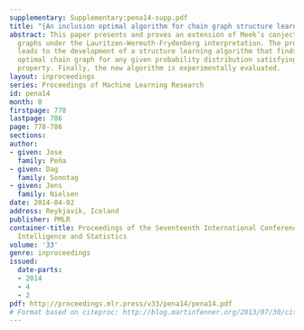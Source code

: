 ```yaml
---
supplementary: Supplementary:pena14-supp.pdf
title: "{An inclusion optimal algorithm for chain graph structure learning}"
abstract: This paper presents and proves an extension of Meek’s conjecture to chain
  graphs under the Lauritzen-Wermuth-Frydenberg interpretation. The proof of the conjecture
  leads to the development of a structure learning algorithm that finds an inclusion
  optimal chain graph for any given probability distribution satisfying the composition
  property. Finally, the new algorithm is experimentally evaluated.
layout: inproceedings
series: Proceedings of Machine Learning Research
id: pena14
month: 0
firstpage: 778
lastpage: 786
page: 778-786
sections: 
author:
- given: Jose
  family: Peña
- given: Dag
  family: Sonntag
- given: Jens
  family: Nielsen
date: 2014-04-02
address: Reykjavik, Iceland
publisher: PMLR
container-title: Proceedings of the Seventeenth International Conference on Artificial
  Intelligence and Statistics
volume: '33'
genre: inproceedings
issued:
  date-parts:
  - 2014
  - 4
  - 2
pdf: http://proceedings.mlr.press/v33/pena14/pena14.pdf
# Format based on citeproc: http://blog.martinfenner.org/2013/07/30/citeproc-yaml-for-bibliographies/
---
```

